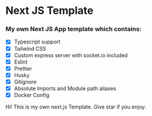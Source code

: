 
<br>

# Next JS Template
### My own Next JS App template which contains:
 - [x] Typescript support
 - [x] Tailwind CSS
 - [x] Custom express server with socket.io included
 - [x] Eslint
 - [x] Prettier
 - [x] Husky
 - [x] Gitignore
 - [x] Absolute Imports and Module path aliases
 - [x] Docker Config

Hi! This is my own next.js Template. Give star if you enjoy.

